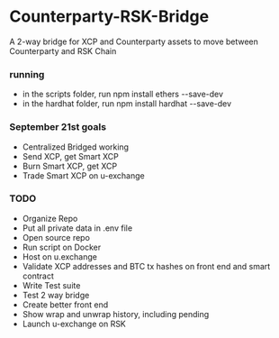 # Counterparty-RSK-Bridge
A 2-way bridge for XCP and Counterparty assets to move between Counterparty and RSK Chain

### running

* in the scripts folder, run npm install ethers --save-dev
* in the hardhat folder, run npm install hardhat --save-dev
### September 21st goals
* Centralized Bridged working
* Send XCP, get Smart XCP
* Burn Smart XCP, get XCP
* Trade Smart XCP on u-exchange

### TODO

* Organize Repo
* Put all private data in .env file
* Open source repo
* Run script on Docker
* Host on u.exchange
* Validate XCP addresses and BTC tx hashes on front end and smart contract
* Write Test suite
* Test 2 way bridge
* Create better front end
* Show wrap and unwrap history, including pending
* Launch u-exchange on RSK
